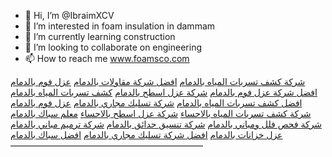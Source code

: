 - 👋 Hi, I’m @IbraimXCV
- 👀 I’m interested in foam insulation in dammam 
- 🌱 I’m currently learning construction 
- 💞️ I’m looking to collaborate on engineering
- 📫 How to reach me www.foamsco.com

<!---
IbraimXCV/IbraimXCV is a ✨ special ✨ repository because its `README.md` (this file) appears on your GitHub profile.
You can click the Preview link to take a look at your changes.
--->

[شركة كشف تسربات المياه بالدمام](http://beetcare.com/dmam) [افضل شركة مقاولات بالدمام](http://beetcare.com/) [عزل فوم بالدمام](http://beetcare.com/azlfwm) [افضل شركة عزل فوم بالدمام](http://beetcare.com/azlfwm) [شركة عزل اسطح بالدمام](http://beetcare.com/asth-dmam) [كشف تسربات المياه بالدمام](http://beetcare.com/dmam) [افضل كشف تسربات المياه بالدمام](http://beetcare.com/dmam) [شركة تسليك مجاري بالدمام](https://beetcare.com/tslyk) [عزل فوم بالدمام](http://beetcare.com/azlfwm) [شركة كشف تسربات المياه بالاحساء](https://beetcare.com/tsrbat-new) [شركة عزل اسطح بالاحساء](http://beetcare.com/azl-fwm-dmam-1) [معلم سباك بالدمام](http://beetcare.com/tsrbat-hmam) [شركة فحص فلل ومباني بالدمام](http://beetcare.com/fhs-mbany) [شركة تنسيق حدائق بالدمام](http://beetcare.com/tnsyq-hdaeq) [شركة ترميم مباني بالدمام](http://beetcare.com/trmymat) [عزل خزانات بالدمام](http://www.beetcare.com/azlfwm) [افضل شركة تسليك مجاري بالدمام](https://beetcare.com/tslyk)
[افضل سباك بالدمام](https://beetcare.com/sbak)
—————————————————————— 
